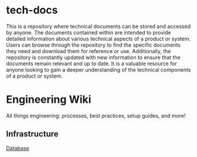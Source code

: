 # tech-docs

This is a repository where technical documents can be stored and accessed by anyone. The documents contained within are intended to provide detailed information about various technical aspects of a product or system. Users can browse through the repository to find the specific documents they need and download them for reference or use. Additionally, the repository is constantly updated with new information to ensure that the documents remain relevant and up to date. It is a valuable resource for anyone looking to gain a deeper understanding of the technical components of a product or system.

# Engineering Wiki

All things engineering: processes, best practices, setup guides, and more!

## Infrastructure

[Database](docs/Database.md)
